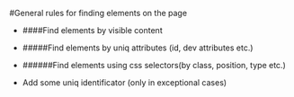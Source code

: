 #General rules for finding elements on the page
 - ####Find elements by visible content
 - #####Find elements by uniq attributes (id, dev attributes etc.)
 - ######Find elements using css selectors(by class, position, type etc.)
 
 - Add some uniq identificator (only in exceptional cases)
